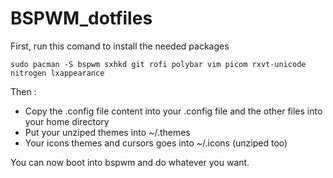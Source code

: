 # BSPWM_dotfiles
First, run this comand to install the needed packages 
```
sudo pacman -S bspwm sxhkd git rofi polybar vim picom rxvt-unicode nitrogen lxappearance
```
Then : 
- Copy the .config file content into your .config file and the other files into your home directory
- Put your unziped themes into ~/.themes 
- Your icons themes and cursors goes into ~/.icons (unziped too)

You can now boot into bspwm and do whatever you want.
